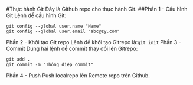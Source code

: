 #Thực hành Git
Đây là Github repo cho thực hành Git.
##Phần 1 - Cấu hình Git
Lệnh để cấu hình Git:
```
git config --global user.name "Name"
git config --global user.email "abc@zy.com"
```
Phần 2 - Khởi tạo Git repo
Lênh để khởi tạo Gitrepo là:` git init `
Phần 3 - Commit
Dung hai lệnh để commit thay đổi lên Gitrepo:
```
git add .
git commit -m "Thông điệp commit"
```
Phần 4 - Push
Push localrepo lên Remote repo trên Github.
